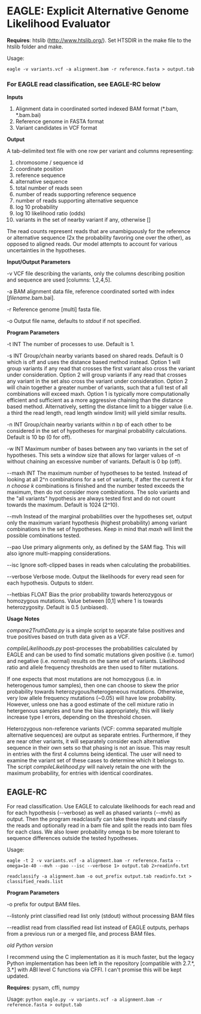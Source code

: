 # EAGLE: Explicit Alternative Genome Likelihood Evaluator

**Requires**: htslib (http://www.htslib.org/). Set HTSDIR in the make file to the htslib folder and make.

Usage: 

`eagle -v variants.vcf -a alignment.bam -r reference.fasta > output.tab`

### For EAGLE read classification, see EAGLE-RC below

**Inputs**

1. Alignment data in coordinated sorted indexed BAM format (\*\.bam, \*\.bam.bai)
2. Reference genome in FASTA format
3. Variant candidates in VCF format

**Output**

A tab-delimited text file with one row per variant and columns representing:

1. chromosome / sequence id
2. coordinate position
3. reference sequence
4. alternative sequence
5. total number of reads seen
6. number of reads supporting reference sequence
7. number of reads supporting alternative sequence
8. log 10 probability
9. log 10 likelihood ratio (odds)
10. variants in the set of nearby variant if any, otherwise []

The read counts represent reads that are unambiguously for the reference or alternative sequence (2x the probability favoring one over the other), as opposed to aligned reads. Our model attempts to account for various uncertainties in the hypotheses.

**Input/Output Parameters**

-v  VCF file describing the variants, only the columns describing position and sequence are used [columns: 1,2,4,5].

-a  BAM alignment data file, reference coordinated sorted with index [*filename*.bam.bai].

-r  Reference genome [multi] fasta file.

-o  Output file name, defaults to *stdout* if not specified.

**Program Parameters**

-t INT  The number of processes to use. Default is 1.

-s INT  Group/chain nearby variants based on shared reads.  Default is 0 which is off and uses the distance based method instead.  Option 1 will group variants if any read that crosses the first variant also cross the variant under consideration.  Option 2 will group variants if any read that crosses any variant in the set also cross the variant under consideration.  Option 2 will chain together a greater number of variants, such that a full test of all combinations will exceed maxh. Option 1 is typically more computationally efficient and sufficient as a more aggressive chaining than the distance based method.  Alternatively, setting the distance limit to a bigger value (i.e. a third the read length, read length window limit) will yield similar results.

-n INT  Group/chain nearby variants within *n* bp of each other to be considered in the set of hypotheses for marginal probability calculations. Default is 10 bp (0 for off).

-w INT  Maximum number of bases between any two variants in the set of hypotheses. This sets a window size that allows for larger values of -n without chaining an excessive number of variants. Default is 0 bp (off).

--maxh INT  The maximum number of hypotheses to be tested.  Instead of looking at all 2^n combinations for a set of variants, if after the current *k* for *n choose k* combinations is finished and the number tested exceeds the maximum, then do not consider more combinations.  The solo variants and the "all variants" hypothesis are always tested first and do not count towards the maximum. Default is 1024 (2^10).

--mvh  Instead of the marginal probabilities over the hypotheses set, output only the maximum variant hypothesis (highest probability) among variant combinations in the set of hypotheses.  Keep in mind that *maxh* will limit the possible combinations tested.

--pao  Use primary alignments only, as defined by the SAM flag. This will also ignore multi-mapping considerations.

--isc  Ignore soft-clipped bases in reads when calculating the probabilities.

--verbose  Verbose mode. Output the likelihoods for every read seen for each hypothesis. Outputs to stderr.

--hetbias FLOAT  Bias the prior probability towards heterozygous or homozygous mutations. Value between [0,1] where 1 is towards heterozygosity. Default is 0.5 (unbiased).

**Usage Notes**

*compare2TruthData.py* is a simple script to separate false positives and true positives based on truth data given as a VCF. 

*compileLikelihoods.py* post-processes the probabilities calculated by EAGLE and can be used to find somatic mutations given positive (i.e. tumor) and negative (i.e. normal) results on the same set of variants. Likelihood ratio and allele frequency thresholds are then used to filter mutations.

If one expects that most mutations are not homozygous (i.e. in heterogenous tumor samples), then one can choose to skew the prior probability towards heterozygous/heterogeneous mutations. Otherwise, very low allele frequency mutations (~0.05) will have low probability. However, unless one has a good estimate of the cell mixture ratio in hetergenous samples and tune the bias appropriately, this will likely increase type I errors, depending on the threshold chosen.

Heterozygous non-reference variants (VCF: comma separated multiple alternative sequences) are output as separate entries. Furthermore, if they are near other variants, it will separately consider each alternative sequence in their own sets so that phasing is not an issue. This may result in entries with the first 4 columns being identical. The user will need to examine the variant set of these cases to determine which it belongs to. The script *compileLikelihood.py* will naively retain the one with the maximum probability, for entries with identical coordinates.

## EAGLE-RC

For read classification.  Use EAGLE to calculate likelihoods for each read and for each hypothesis (--verbose) as well as phased variants (--mvh) as output.  Then the program readclassify can take these inputs and classify the reads and optionally read in a bam file and split the reads into bam files for each class.  We also lower probability omega to be more tolerant to sequence differences outside the tested hypotheses.

Usage: 

`eagle -t 2 -v variants.vcf -a alignment.bam -r reference.fasta --omega=1e-40 --mvh --pao --isc --verbose 1> output.tab 2>readinfo.txt`

`readclassify -a alignment.bam -o out_prefix output.tab readinfo.txt > classified_reads.list`

**Program Parameters**

-o  prefix for output BAM files.

--listonly  print classified read list only (stdout) without processing BAM files

--readlist  read from classified read list instead of EAGLE outputs, perhaps from a previous run or a merged file, and process BAM files.


*old Python version*

I recommend using the C implementation as it is much faster, but the legacy Python implementation has been left in the repository [compatible with 2\.7\.\*, 3\.\*] with ABI level C functions via CFFI. I can't promise this will be kept updated.

**Requires**: pysam, cffi, numpy

Usage: `python eagle.py -v variants.vcf -a alignment.bam -r reference.fasta > output.tab`

